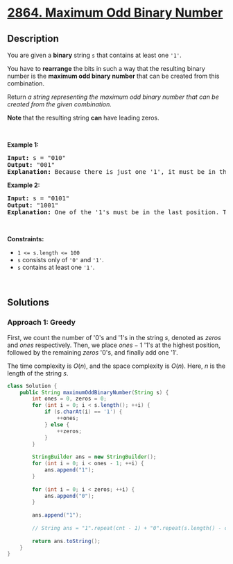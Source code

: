 # [2864. Maximum Odd Binary Number](https://leetcode.com/problems/maximum-odd-binary-number)

## Description

<p>You are given a <strong>binary</strong> string <code>s</code> that contains at least one <code>&#39;1&#39;</code>.</p>

<p>You have to <strong>rearrange</strong> the bits in such a way that the resulting binary number is the <strong>maximum odd binary number</strong> that can be created from this combination.</p>

<p>Return <em>a string representing the maximum odd binary number that can be created from the given combination.</em></p>

<p><strong>Note </strong>that the resulting string <strong>can</strong> have leading zeros.</p>
<p>&nbsp;</p>

<p><strong class="example">Example 1:</strong></p>
<pre>
<strong>Input:</strong> s = &quot;010&quot;
<strong>Output:</strong> &quot;001&quot;
<strong>Explanation:</strong> Because there is just one &#39;1&#39;, it must be in the last position. So the answer is &quot;001&quot;.
</pre>

<p><strong class="example">Example 2:</strong></p>
<pre>
<strong>Input:</strong> s = &quot;0101&quot;
<strong>Output:</strong> &quot;1001&quot;
<strong>Explanation: </strong>One of the &#39;1&#39;s must be in the last position. The maximum number that can be made with the remaining digits is &quot;100&quot;. So the answer is &quot;1001&quot;.
</pre>
<p>&nbsp;</p>

<p><strong>Constraints:</strong></p>
<ul>
    <li><code>1 &lt;= s.length &lt;= 100</code></li>
    <li><code>s</code> consists only of <code>&#39;0&#39;</code> and <code>&#39;1&#39;</code>.</li>
    <li><code>s</code> contains at least one <code>&#39;1&#39;</code>.</li>
</ul>
<p>&nbsp;</p>

## Solutions

### **Approach 1: Greedy**

First, we count the number of '0's and '1's in the string $s$, denoted as $zeros$ and $ones$ respectively. Then, we place $ones - 1$ '1's at the highest position, followed by the remaining $zeros$ '0's, and finally add one '1'.

The time complexity is $O(n)$, and the space complexity is $O(n)$. Here, $n$ is the length of the string $s$.

```java
class Solution {
    public String maximumOddBinaryNumber(String s) {
        int ones = 0, zeros = 0;
        for (int i = 0; i < s.length(); ++i) {
            if (s.charAt(i) == '1') {
                ++ones;
            } else {
                ++zeros;
            }
        }
        
        StringBuilder ans = new StringBuilder();
        for (int i = 0; i < ones - 1; ++i) {
            ans.append("1");
        }
        
        for (int i = 0; i < zeros; ++i) {
            ans.append("0");
        }
        
        ans.append("1");
        
        // String ans = "1".repeat(cnt - 1) + "0".repeat(s.length() - cnt) + "1";
        
        return ans.toString();
    }
}
```

<!-- tabs:end -->